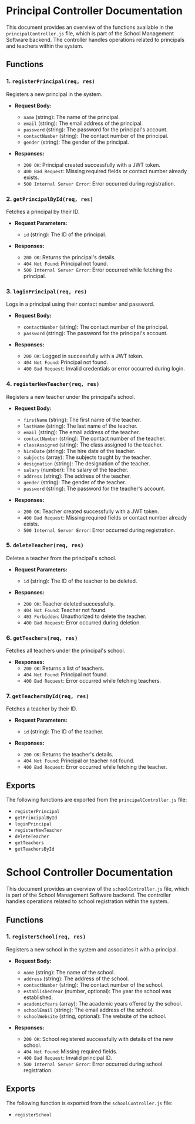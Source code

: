 # Principal Controller Documentation

This document provides an overview of the functions available in the `principalController.js` file, which is part of the School Management Software backend. The controller handles operations related to principals and teachers within the system.

## Functions

### 1. `registerPrincipal(req, res)`

Registers a new principal in the system.

- **Request Body:**

  - `name` (string): The name of the principal.
  - `email` (string): The email address of the principal.
  - `password` (string): The password for the principal's account.
  - `contactNumber` (string): The contact number of the principal.
  - `gender` (string): The gender of the principal.

- **Responses:**
  - `200 OK`: Principal created successfully with a JWT token.
  - `400 Bad Request`: Missing required fields or contact number already exists.
  - `500 Internal Server Error`: Error occurred during registration.

### 2. `getPrincipalById(req, res)`

Fetches a principal by their ID.

- **Request Parameters:**

  - `id` (string): The ID of the principal.

- **Responses:**
  - `200 OK`: Returns the principal's details.
  - `404 Not Found`: Principal not found.
  - `500 Internal Server Error`: Error occurred while fetching the principal.

### 3. `loginPrincipal(req, res)`

Logs in a principal using their contact number and password.

- **Request Body:**

  - `contactNumber` (string): The contact number of the principal.
  - `password` (string): The password for the principal's account.

- **Responses:**
  - `200 OK`: Logged in successfully with a JWT token.
  - `404 Not Found`: Principal not found.
  - `400 Bad Request`: Invalid credentials or error occurred during login.

### 4. `registerNewTeacher(req, res)`

Registers a new teacher under the principal's school.

- **Request Body:**

  - `firstName` (string): The first name of the teacher.
  - `lastName` (string): The last name of the teacher.
  - `email` (string): The email address of the teacher.
  - `contactNumber` (string): The contact number of the teacher.
  - `classAssigned` (string): The class assigned to the teacher.
  - `hireDate` (string): The hire date of the teacher.
  - `subjects` (array): The subjects taught by the teacher.
  - `designation` (string): The designation of the teacher.
  - `salary` (number): The salary of the teacher.
  - `address` (string): The address of the teacher.
  - `gender` (string): The gender of the teacher.
  - `password` (string): The password for the teacher's account.

- **Responses:**
  - `200 OK`: Teacher created successfully with a JWT token.
  - `400 Bad Request`: Missing required fields or contact number already exists.
  - `500 Internal Server Error`: Error occurred during registration.

### 5. `deleteTeacher(req, res)`

Deletes a teacher from the principal's school.

- **Request Parameters:**

  - `id` (string): The ID of the teacher to be deleted.

- **Responses:**
  - `200 OK`: Teacher deleted successfully.
  - `404 Not Found`: Teacher not found.
  - `403 Forbidden`: Unauthorized to delete the teacher.
  - `400 Bad Request`: Error occurred during deletion.

### 6. `getTeachers(req, res)`

Fetches all teachers under the principal's school.

- **Responses:**
  - `200 OK`: Returns a list of teachers.
  - `404 Not Found`: Principal not found.
  - `400 Bad Request`: Error occurred while fetching teachers.

### 7. `getTeachersById(req, res)`

Fetches a teacher by their ID.

- **Request Parameters:**

  - `id` (string): The ID of the teacher.

- **Responses:**
  - `200 OK`: Returns the teacher's details.
  - `404 Not Found`: Principal or teacher not found.
  - `400 Bad Request`: Error occurred while fetching the teacher.

## Exports

The following functions are exported from the `principalController.js` file:

- `registerPrincipal`
- `getPrincipalById`
- `loginPrincipal`
- `registerNewTeacher`
- `deleteTeacher`
- `getTeachers`
- `getTeachersById`

# School Controller Documentation

This document provides an overview of the `schoolController.js` file, which is part of the School Management Software backend. The controller handles operations related to school registration within the system.

## Functions

### 1. `registerSchool(req, res)`

Registers a new school in the system and associates it with a principal.

- **Request Body:**

  - `name` (string): The name of the school.
  - `address` (string): The address of the school.
  - `contactNumber` (string): The contact number of the school.
  - `establishedYear` (number, optional): The year the school was established.
  - `academicYears` (array): The academic years offered by the school.
  - `schoolEmail` (string): The email address of the school.
  - `schoolWebsite` (string, optional): The website of the school.

- **Responses:**
  - `200 OK`: School registered successfully with details of the new school.
  - `404 Not Found`: Missing required fields.
  - `400 Bad Request`: Invalid principal ID.
  - `500 Internal Server Error`: Error occurred during school registration.

## Exports

The following function is exported from the `schoolController.js` file:

- `registerSchool`
